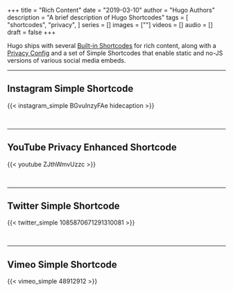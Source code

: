 +++
title = "Rich Content"
date = "2019-03-10"
author = "Hugo Authors"
description = "A brief description of Hugo Shortcodes"
tags = [
    "shortcodes",
    "privacy",
]
series = []
images = [""]
videos = []
audio = []
draft = false
+++


Hugo ships with several [Built-in
Shortcodes](https://gohugo.io/content-management/shortcodes/#use-hugo-s-built-in-shortcodes)
for rich content, along with a [Privacy
Config](https://gohugo.io/about/hugo-and-gdpr/) and a set of Simple
Shortcodes that enable static and no-JS versions of various social
media embeds.
<!--more-->
---

## Instagram Simple Shortcode

{{< instagram_simple BGvuInzyFAe hidecaption >}}

<br>

---

## YouTube Privacy Enhanced Shortcode

{{< youtube ZJthWmvUzzc >}}

<br>

---

## Twitter Simple Shortcode

{{< twitter_simple 1085870671291310081 >}}

<br>

---

## Vimeo Simple Shortcode

{{< vimeo_simple 48912912 >}}
